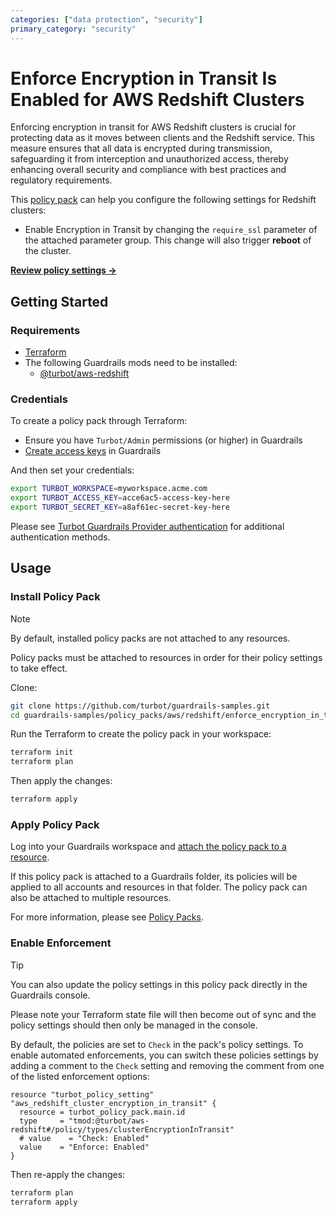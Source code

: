 ```yaml
---
categories: ["data protection", "security"]
primary_category: "security"
---
```


# Enforce Encryption in Transit Is Enabled for AWS Redshift Clusters

Enforcing encryption in transit for AWS Redshift clusters is crucial for protecting data as it moves between clients and the Redshift service. This measure ensures that all data is encrypted during transmission, safeguarding it from interception and unauthorized access, thereby enhancing overall security and compliance with best practices and regulatory requirements.

This [policy pack](https://turbot.com/guardrails/docs/concepts/resources/smart-folders) can help you configure the following settings for Redshift clusters:

- Enable Encryption in Transit by changing the `require_ssl` parameter of the attached parameter group. This change will also trigger **reboot** of the cluster.

**[Review policy settings →](https://hub-guardrails-turbot-com-git-development-turbot.vercel.app/policy-packs/enforce_encryption_in_transit_is_enabled_for_clusters/settings)**

## Getting Started

### Requirements

- [Terraform](https://developer.hashicorp.com/terraform/install)
- The following Guardrails mods need to be installed:
  - [@turbot/aws-redshift](https://hub-guardrails-turbot-com-git-development-turbot.vercel.app/aws/mods/aws-redshift)

### Credentials

To create a policy pack through Terraform:

- Ensure you have `Turbot/Admin` permissions (or higher) in Guardrails
- [Create access keys](https://turbot.com/guardrails/docs/guides/iam/access-keys#generate-a-new-guardrails-api-access-key) in Guardrails

And then set your credentials:

```sh
export TURBOT_WORKSPACE=myworkspace.acme.com
export TURBOT_ACCESS_KEY=acce6ac5-access-key-here
export TURBOT_SECRET_KEY=a8af61ec-secret-key-here
```

Please see [Turbot Guardrails Provider authentication](https://registry.terraform.io/providers/turbot/turbot/latest/docs#authentication) for additional authentication methods.

## Usage

### Install Policy Pack

> [!NOTE]
> By default, installed policy packs are not attached to any resources.
>
> Policy packs must be attached to resources in order for their policy settings to take effect.

Clone:

```sh
git clone https://github.com/turbot/guardrails-samples.git
cd guardrails-samples/policy_packs/aws/redshift/enforce_encryption_in_transit_is_enabled_for_clusters
```

Run the Terraform to create the policy pack in your workspace:

```sh
terraform init
terraform plan
```

Then apply the changes:

```sh
terraform apply
```

### Apply Policy Pack

Log into your Guardrails workspace and [attach the policy pack to a resource](https://turbot.com/guardrails/docs/guides/working-with-folders/smart#attach-a-smart-folder-to-a-resource).

If this policy pack is attached to a Guardrails folder, its policies will be applied to all accounts and resources in that folder. The policy pack can also be attached to multiple resources.

For more information, please see [Policy Packs](https://turbot.com/guardrails/docs/concepts/resources/smart-folders).

### Enable Enforcement

> [!TIP]
> You can also update the policy settings in this policy pack directly in the Guardrails console.
>
> Please note your Terraform state file will then become out of sync and the policy settings should then only be managed in the console.

By default, the policies are set to `Check` in the pack's policy settings. To enable automated enforcements, you can switch these policies settings by adding a comment to the `Check` setting and removing the comment from one of the listed enforcement options:

```hcl
resource "turbot_policy_setting" "aws_redshift_cluster_encryption_in_transit" {
  resource = turbot_policy_pack.main.id
  type     = "tmod:@turbot/aws-redshift#/policy/types/clusterEncryptionInTransit"
  # value    = "Check: Enabled"
  value    = "Enforce: Enabled"
}
```

Then re-apply the changes:

```sh
terraform plan
terraform apply
```
